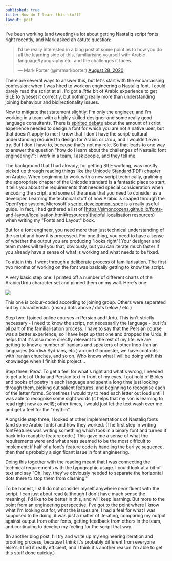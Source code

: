 ```yaml
---
published: true
title: How do I learn this stuff?
layout: post
---
```


I've been working (and tweeting) a lot about getting Nastaliq script fonts right recently, and Mark asked an astute question:

<blockquote class="twitter-tweet"><p lang="en" dir="ltr">I’d be really interested in a blog post at some point as to how you do all the learning side of this, familiarising yourself with Arabic language/typography etc. and the challenges it faces.</p>&mdash; Mark Porter (@mrmarkporter) <a href="https://twitter.com/mrmarkporter/status/1299374272767549441?ref_src=twsrc%5Etfw">August 28, 2020</a></blockquote> <script async src="https://platform.twitter.com/widgets.js" charset="utf-8"></script>

There are several ways to answer this, but let's start with the embarrassing confession: when I was hired to work on engineering a Nastaliq font, I could barely read the script at all. I'd got a *little* bit of Arabic experience to get [SILE](https://sile-typesetter.org) to typeset it correctly, but nothing really more than understanding joining behaviour and bidirectionality issues.

Now to mitigate that statement slightly, I'm only the engineer, and I'm working in a team with a highly skilled designer and some really good language consultants. There is [spirited debate](http://www.alphabettes.org/reflections-on-its-time-to-act/) about the amount of script experience needed to design a font for which you are not a native user, but that doesn't apply to me; I know that I don't have the script-cultural understanding required to design for Arabic or Urdu, and I wouldn't even try. But I don't have to, because that's not my role. So that leads to one way to answer the question "how do I learn about the challenges of Nastaliq font engineering?": I work in a team, I ask people, and they tell me.

The background that I had already, for getting SILE working, was mostly picked up through reading things like [the Unicode Standard](https://www.unicode.org/versions/Unicode13.0.0/ch09.pdf)(PDF) chapter on Arabic. When beginning to work with a new script technically, grabbing the appropriate chapter of the Unicode standard is a fantastic place to start. It tells you about the requirements that needed special consideration when encoding the script, and some of the areas that you need to consider as a developer. Learning the technical stuff of how Arabic is shaped through the OpenType system, Microsoft's [script development spec](https://docs.microsoft.com/en-us/typography/script-development/arabic) is a really useful guide. In fact, I had gathered a list of [https://simoncozens.github.io/fonts-and-layout/localisation.html#resources](helpful localisation resources) when writing my "Fonts and Layout" book.

But for a font engineer, you need more than just technical understanding of the script and how it is processed. For one thing, you need to have a sense of whether the output you are producing "looks right"! Your designer and team mates will tell you that, obviously, but you can iterate much faster if you already have a sense of what is working and what needs to be fixed.

To attain this, I went through a deliberate process of familiarisation. The first two months of working on the font was basically getting to know the script.

A very basic step one: I printed off a number of different charts of the Arabic/Urdu character set and pinned them on my wall. Here's one:

![]({{site.baseurl}}//images/arabic1.jpg)

This one is colour-coded according to joining group. Others were separated out by characteristic. (rasm / dots above / dots below / etc.)

Step two: I joined online courses in Persian and Urdu. This isn't strictly necessary - I need to know the script, not necessarily the language - but it's all part of the familiarisation process. I have to say that the Persian course was a better experience, so I have kept up that one and dropped the Urdu. It helps that it's also more directly relevant to the rest of my life: we are getting to know a number of Iranians and speakers of other Indo-Iranian languages (Kurdish Sydrians, etc.) around Gloucester, we have contacts with Iranian churches, and so on. Who knows what I will be doing with this knowledge when I finish this project...

Step three: *Read*. To get a feel for what's right and what's wrong, I needed to get a lot of Urdu and Persian text in front of my eyes. I got hold of Bibles and books of poetry in each language and spent a long time just looking through them, picking out salient features, and beginning to recognise each of the letter forms. Sometimes I would try to read each letter out loud until I was able to recognise some sight words (it helps that my son is learning to read right now as well!); other times, I would just let the text wash over me and get a feel for the "rhythm".

Alongside step three, I looked at other implementations of Nastaliq fonts (and some Arabic fonts) and how they worked. (The first step in writing fontFeatures was writing something which took in a binary font and turned it back into readable feature code.) This gave me a sense of what the requirements were and what areas seemed to be the most difficult to implement: if half of a font's feature code is handling the bari ye sequence, then that's probably a significant issue in font engineering.

Doing this together with the reading meant that I was connecting the technical requirements with the typographic usage. I could look at a bit of text and say "Oh, hey, they've obviously needed to separate the horizontal dots there to stop them from clashing."

To be honest, I still do not consider myself anywhere *near* fluent with the script. I can just about read (although I don't have much sense the meaning). I'd like to be better in this, and will keep learning. But more to the point from an engineering perspective, I've got to the point where I know what I'm looking out for, what the issues are, I had a feel for what I was supposed to be doing, it was just a matter of iterating, comparing my output against output from other fonts, getting feedback from others in the team, and continuing to develop my feeling for the script that way.

(In another blog post, I'll try and write up my engineering iteration and proofing process, because I think it's probably different from everyone else's; I find it really efficient, and I think it's another reason I'm able to get this stuff done quickly.)

